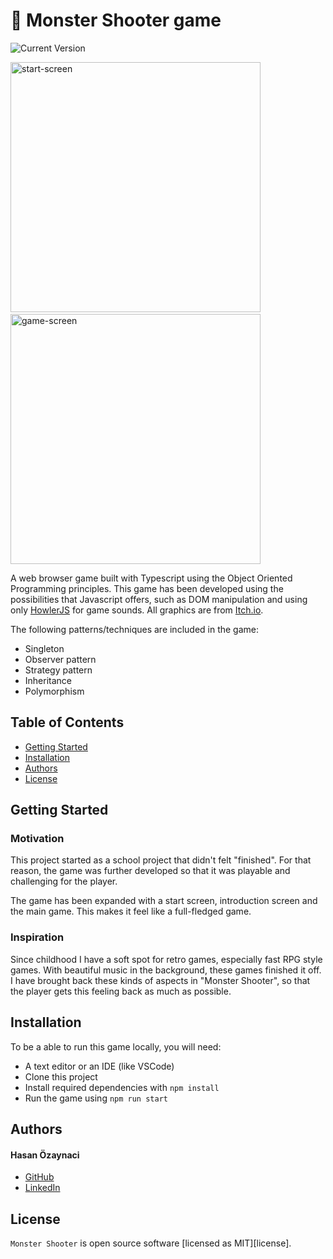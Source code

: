 # 👾 Monster Shooter game

![Current Version](https://img.shields.io/badge/version-v1.0-blue)

<img width="400" alt="start-screen" src="https://user-images.githubusercontent.com/12610474/214084008-28ad144d-266e-40f3-8155-f2cea1814ffa.png">&nbsp;&nbsp;&nbsp;&nbsp;<img width="400" alt="game-screen" src="https://user-images.githubusercontent.com/12610474/214084210-e4710183-ee17-4236-b0f2-a065fb43ab22.png">

A web browser game built with Typescript using the Object Oriented Programming principles. This game has been developed using the possibilities that Javascript offers, such as DOM manipulation and using only [HowlerJS](https://github.com/goldfire/howler.js#documentation) for game sounds. All graphics are from [Itch.io](https://itch.io).

The following patterns/techniques are included in the game:

- Singleton
- Observer pattern
- Strategy pattern
- Inheritance
- Polymorphism

## Table of Contents

- [Getting Started](#getting-started)
- [Installation](#installation)
- [Authors](#authors)
- [License](#license)

## Getting Started

### Motivation

This project started as a school project that didn't felt "finished". For that reason, the game was further developed so that it was playable and challenging for the player.

The game has been expanded with a start screen, introduction screen and the main game. This makes it feel like a full-fledged game.

### Inspiration

Since childhood I have a soft spot for retro games, especially fast RPG style games. With beautiful music in the background, these games finished it off. I have brought back these kinds of aspects in "Monster Shooter", so that the player gets this feeling back as much as possible.

## Installation

To be a able to run this game locally, you will need:

- A text editor or an IDE (like VSCode)
- Clone this project
- Install required dependencies with `npm install`
- Run the game using `npm run start`

## Authors

#### Hasan Özaynaci

- [GitHub](https://github.com/hsnzync)
- [LinkedIn](https://www.linkedin.com/in/hasan-ozaynaci)

## License

`Monster Shooter` is open source software [licensed as MIT][license].
